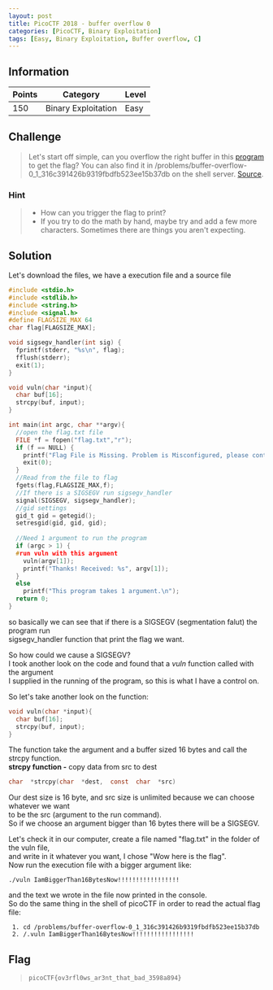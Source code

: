 ```yaml
---
layout: post
title: PicoCTF 2018 - buffer overflow 0
categories: [PicoCTF, Binary Exploitation]
tags: [Easy, Binary Exploitation, Buffer overflow, C]
---
```



## Information

| Points |Category  | Level|
|--|--|--|
| 150 | Binary Exploitation |Easy |

## Challenge

> Let's start off simple, can you overflow the right buffer in this [program](https://2018shell.picoctf.com/static/b3e4e30f1c9d3fdd1ce245c849187c36/vuln) to get the flag? You can also find it in /problems/buffer-overflow-0_1_316c391426b9319fbdfb523ee15b37db on the shell server. [Source](https://2018shell.picoctf.com/static/b3e4e30f1c9d3fdd1ce245c849187c36/vuln.c).

### Hint

> -   How can you trigger the flag to print?
>-   If you try to do the math by hand, maybe try and add a few more characters. Sometimes there are things you aren't expecting.

## Solution

Let's download the files, we have a execution file and a source file
```c
#include <stdio.h>
#include <stdlib.h>
#include <string.h>
#include <signal.h>
#define FLAGSIZE_MAX 64
char flag[FLAGSIZE_MAX];

void sigsegv_handler(int sig) {
  fprintf(stderr, "%s\n", flag);
  fflush(stderr);
  exit(1);
}

void vuln(char *input){
  char buf[16];
  strcpy(buf, input);
}

int main(int argc, char **argv){
  //open the flag.txt file
  FILE *f = fopen("flag.txt","r");
  if (f == NULL) {
    printf("Flag File is Missing. Problem is Misconfigured, please contact an Admin if you are running this on the shell server.\n");
    exit(0);
  }
  //Read from the file to flag
  fgets(flag,FLAGSIZE_MAX,f);
  //If there is a SIGSEGV run sigsegv_handler
  signal(SIGSEGV, sigsegv_handler);
  //gid settings
  gid_t gid = getegid();
  setresgid(gid, gid, gid);
  
  //Need 1 argument to run the program
  if (argc > 1) {
  #run vuln with this argument
    vuln(argv[1]);
    printf("Thanks! Received: %s", argv[1]);
  }
  else
    printf("This program takes 1 argument.\n");
  return 0;
}
```
so basically we can see that if there is a SIGSEGV (segmentation falut) the program run  
sigsegv_handler function that print the flag we want.  

So how could we cause a SIGSEGV?  
I took another look on the code and found that a *vuln* function called with the argument  
I supplied in the running of the program, so this is what I have a control on.

So let's take another look on the function:   
```c
void vuln(char *input){
  char buf[16];
  strcpy(buf, input);
}
```   
The function take the argument and a buffer sized 16 bytes and call the strcpy function.  
**strcpy function -**  copy data from src to dest
```c
char  *strcpy(char  *dest,  const  char  *src)
```
Our dest size is 16 byte, and  src size is unlimited because we can choose whatever we want    
to be the src (argument to the run command).    
So if we choose an argument bigger than 16 bytes there will be a SIGSEGV.  
  
Let's check it in our computer, create a file named "flag.txt" in the folder of the vuln file,  
and write in it whatever you want, I chose "Wow here is the flag".    
Now run the execution file with a bigger argument like:

    ./vuln IamBiggerThan16BytesNow!!!!!!!!!!!!!!!!!  

and the text we wrote in the file now printed in the console.  
So do the same thing in the shell of picoCTF in order to read the actual flag file:  

```
 1. cd /problems/buffer-overflow-0_1_316c391426b9319fbdfb523ee15b37db  
 2. /.vuln IamBiggerThan16BytesNow!!!!!!!!!!!!!!!!!    
```  

## Flag
> `picoCTF{ov3rfl0ws_ar3nt_that_bad_3598a894}`


